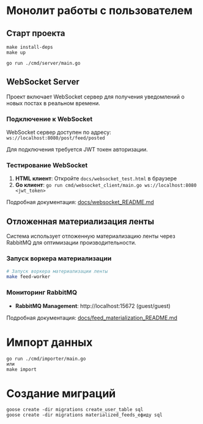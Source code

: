 # Монолит работы с пользователем

## Старт проекта
```
make install-deps
make up

go run ./cmd/server/main.go
```

## WebSocket Server

Проект включает WebSocket сервер для получения уведомлений о новых постах в реальном времени.

### Подключение к WebSocket

WebSocket сервер доступен по адресу: `ws://localhost:8080/post/feed/posted`

Для подключения требуется JWT токен авторизации.

### Тестирование WebSocket

1. **HTML клиент**: Откройте `docs/websocket_test.html` в браузере
2. **Go клиент**: `go run cmd/websocket_client/main.go ws://localhost:8080 <jwt_token>`

Подробная документация: [docs/websocket_README.md](docs/websocket_README.md)

## Отложенная материализация ленты

Система использует отложенную материализацию ленты через RabbitMQ для оптимизации производительности.

### Запуск воркера материализации

```bash
# Запуск воркера материализации ленты
make feed-worker
```

### Мониторинг RabbitMQ

- **RabbitMQ Management**: http://localhost:15672 (guest/guest)

Подробная документация: [docs/feed_materialization_README.md](docs/feed_materialization_README.md)

# Импорт данных 
```
go run ./cmd/importer/main.go
или
make import
```


# Создание миграций
```
goose create -dir migrations create_user_table sql
goose create -dir migrations materialized_feeds_ефиду sql
```
